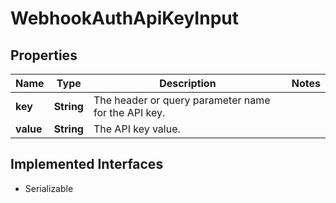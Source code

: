 

# WebhookAuthApiKeyInput


## Properties

| Name | Type | Description | Notes |
|------------ | ------------- | ------------- | -------------|
|**key** | **String** | The header or query parameter name for the API key. |  |
|**value** | **String** | The API key value. |  |


## Implemented Interfaces

* Serializable


